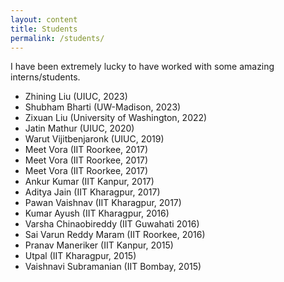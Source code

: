 ```yaml
---
layout: content
title: Students
permalink: /students/
---
```

I have been extremely lucky to have worked with some amazing interns/students.

* Zhining Liu (UIUC, 2023)
* Shubham Bharti (UW-Madison, 2023)
* Zixuan Liu (University of Washington, 2022)
* Jatin Mathur (UIUC, 2020)
* Warut Vijitbenjaronk (UIUC, 2019)
* Meet Vora (IIT Roorkee, 2017)
* Meet Vora (IIT Roorkee, 2017)
* Meet Vora (IIT Roorkee, 2017)
* Ankur Kumar (IIT Kanpur, 2017)
* Aditya Jain (IIT Kharagpur, 2017)
* Pawan Vaishnav (IIT Kharagpur, 2017)
* Kumar Ayush (IIT Kharagpur, 2016)
* Varsha Chinaobireddy (IIT Guwahati 2016)
* Sai Varun Reddy Maram (IIT Roorkee, 2016)
* Pranav Maneriker (IIT Kanpur, 2015)
* Utpal (IIT Kharagpur, 2015)
* Vaishnavi Subramanian (IIT Bombay, 2015)
